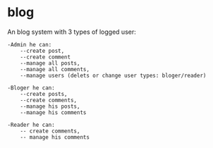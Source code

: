 # blog

An blog system with 3 types of logged user:

	-Admin he can:
		--create post,
		--create comment
		--manage all posts,
		--manage all comments,
		--manage users (delets or change user types: bloger/reader)

	-Bloger he can:
		--create posts,
		--create comments,
		--manage his posts,
		--manage his comments

	-Reader he can:
		-- create comments,
		-- manage his comments 


